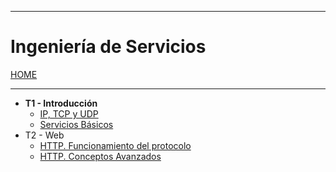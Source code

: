 
---
# Ingeniería de Servicios

[HOME](../../README.md)

---
- **T1 - Introducción**
	- [IP, TCP y UDP](data/T1-1.md)
	- [Servicios Básicos](data/T1-2.md)
- T2 - Web
	- [HTTP. Funcionamiento del protocolo](data/T2-1.md)
	- [HTTP. Conceptos Avanzados](data/T2-2.md)